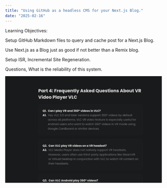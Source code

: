 ```yaml
---
title: "Using GitHub as a headless CMS for your Next.js Blog."
date: "2025-02-16"
---
```


Learning Objectives:

Setup GitHub Markdown files to query and cache post for a Next.js Blog.

Use Next.js as a Blog just as good if not better than a Remix blog.

Setup ISR, Incremental Site Regeneration.

Questions, What is the reliability of this system.

![](images/image-1024x697.png)
